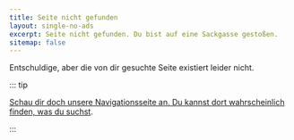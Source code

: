```yaml
---
title: Seite nicht gefunden
layout: single-no-ads
excerpt: Seite nicht gefunden. Du bist auf eine Sackgasse gestoßen.
sitemap: false
---
```


Entschuldige, aber die von dir gesuchte Seite existiert leider nicht.

::: tip

[Schau dir doch unsere Navigationsseite an. Du kannst dort wahrscheinlich finden, was du suchst](site-navigation.html).

:::
